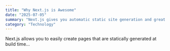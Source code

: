 ```yaml
---
title: "Why Next.js is Awesome"
date: "2025-07-05"
summary: "Next.js gives you automatic static site generation and great SEO."
category: "Technology"
---
```


Next.js allows you to easily create pages that are statically generated at build time...
